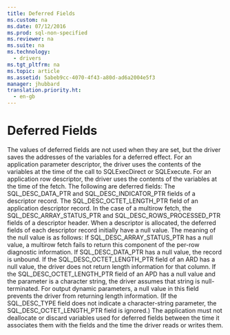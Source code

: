 ```yaml
---
title: Deferred Fields
ms.custom: na
ms.date: 07/12/2016
ms.prod: sql-non-specified
ms.reviewer: na
ms.suite: na
ms.technology: 
  - drivers
ms.tgt_pltfrm: na
ms.topic: article
ms.assetid: 5abeb9cc-4070-4f43-a80d-ad6a2004e5f3
manager: jhubbard
translation.priority.ht: 
  - en-gb
---
```

# Deferred Fields
<?xml version="1.0" encoding="utf-8"?>
<developerConceptualDocument xmlns="http://ddue.schemas.microsoft.com/authoring/2003/5" xmlns:xlink="http://www.w3.org/1999/xlink" xmlns:xsi="http://www.w3.org/2001/XMLSchema-instance" xsi:schemaLocation="http://ddue.schemas.microsoft.com/authoring/2003/5 http://dduestorage.blob.core.windows.net/ddueschema/developer.xsd">
  <introduction>
    <para>The values of <legacyItalic>deferred fields</legacyItalic> are not used when they are set, but the driver saves the addresses of the variables for a deferred effect. For an application parameter descriptor, the driver uses the contents of the variables at the time of the call to <legacyBold>SQLExecDirect</legacyBold> or <legacyBold>SQLExecute</legacyBold>. For an application row descriptor, the driver uses the contents of the variables at the time of the fetch.</para>
    <para>The following are deferred fields:  </para>
    <list class="bullet">
      <listItem>
        <para>The SQL_DESC_DATA_PTR and SQL_DESC_INDICATOR_PTR fields of a descriptor record.</para>
      </listItem>
      <listItem>
        <para>The SQL_DESC_OCTET_LENGTH_PTR field of an application descriptor record.</para>
      </listItem>
      <listItem>
        <para>In the case of a multirow fetch, the SQL_DESC_ARRAY_STATUS_PTR and SQL_DESC_ROWS_PROCESSED_PTR fields of a descriptor header.</para>
      </listItem>
    </list>
    <para>When a descriptor is allocated, the deferred fields of each descriptor record initially have a null value. The meaning of the null value is as follows:  </para>
    <list class="bullet">
      <listItem>
        <para>If SQL_DESC_ARRAY_STATUS_PTR has a null value, a multirow fetch fails to return this component of the per-row diagnostic information.</para>
      </listItem>
      <listItem>
        <para>If SQL_DESC_DATA_PTR has a null value, the record is unbound.</para>
      </listItem>
      <listItem>
        <para>If the SQL_DESC_OCTET_LENGTH_PTR field of an ARD has a null value, the driver does not return length information for that column.</para>
      </listItem>
      <listItem>
        <para>If the SQL_DESC_OCTET_LENGTH_PTR field of an APD has a null value and the parameter is a character string, the driver assumes that string is null-terminated. For output dynamic parameters, a null value in this field prevents the driver from returning length information. (If the SQL_DESC_TYPE field does not indicate a character-string parameter, the SQL_DESC_OCTET_LENGTH_PTR field is ignored.)</para>
      </listItem>
    </list>
    <para>The application must not deallocate or discard variables used for deferred fields between the time it associates them with the fields and the time the driver reads or writes them.</para>
  </introduction>
  <relatedTopics />
</developerConceptualDocument>